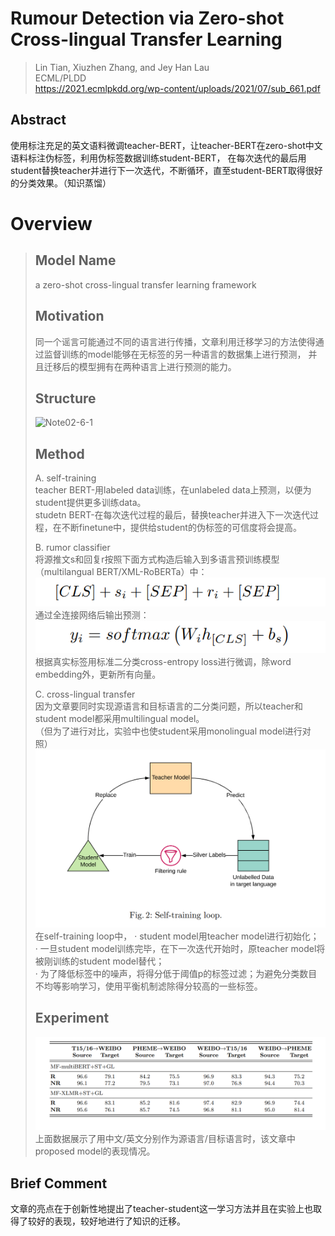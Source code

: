 # Rumour Detection via Zero-shot Cross-lingual Transfer Learning

> Lin Tian, Xiuzhen Zhang, and Jey Han Lau  
> ECML/PLDD  
> https://2021.ecmlpkdd.org/wp-content/uploads/2021/07/sub_661.pdf  

## Abstract
使用标注充足的英文语料微调teacher-BERT，让teacher-BERT在zero-shot中文语料标注伪标签，利用伪标签数据训练student-BERT，
在每次迭代的最后用student替换teacher并进行下一次迭代，不断循环，直至student-BERT取得很好的分类效果。（知识蒸馏）  
# Overview
> ## Model Name  
> a zero-shot cross-lingual transfer learning framework  
> ## Motivation  
> 同一个谣言可能通过不同的语言进行传播，文章利用迁移学习的方法使得通过监督训练的model能够在无标签的另一种语言的数据集上进行预测，
> 并且迁移后的模型拥有在两种语言上进行预测的能力。  
> ## Structure  
> ![Note02-6-1](/Img/Note02-6-1.bmp)  
> ## Method  
> A. self-training  
> teacher BERT-用labeled data训练，在unlabeled data上预测，以便为student提供更多训练data。  
> studetn BERT-在每次迭代过程的最后，替换teacher并进入下一次迭代过程，在不断finetune中，提供给student的伪标签的可信度将会提高。  
> 
> B. rumor classifier  
> 将源推文s和回复r按照下面方式构造后输入到多语言预训练模型（multilangual BERT/XML-RoBERTa）中：  
> ![Note02-6-2](/Img/Note02-6-2.bmp)  
> 通过全连接网络后输出预测：  
> ![Note02-6-3](/Img/Note02-6-3.bmp)  
> 根据真实标签用标准二分类cross-entropy loss进行微调，除word embedding外，更新所有向量。  
> 
> C. cross-lingual transfer  
> 因为文章要同时实现源语言和目标语言的二分类问题，所以teacher和student model都采用multilingual model。  
> （但为了进行对比，实验中也使student采用monolingual model进行对照）  
> ![Note02-6-4](/Img/Note02-6-4.bmp)  
> 在self-training loop中，
> · student model用teacher model进行初始化；  
> · 一旦student model训练完毕，在下一次迭代开始时，原teacher model将被刚训练的student model替代；  
> · 为了降低标签中的噪声，将得分低于阈值p的标签过滤；为避免分类数目不均等影响学习，使用平衡机制滤除得分较高的一些标签。  
> 
> ## Experiment  
> ![Note02-6-5](/Img/Note02-6-5.bmp)  
> 上面数据展示了用中文/英文分别作为源语言/目标语言时，该文章中proposed model的表现情况。  

## Brief Comment  
文章的亮点在于创新性地提出了teacher-student这一学习方法并且在实验上也取得了较好的表现，较好地进行了知识的迁移。  
